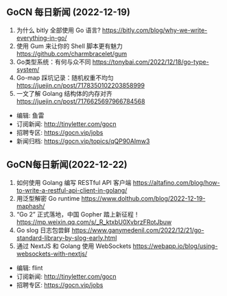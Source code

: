 ## GoCN 每日新闻 (2022-12-19)

1. 为什么 bitly 全部使用 Go 语言? https://bitly.com/blog/why-we-write-everything-in-go/
2. 使用 Gum 来让你的 Shell 脚本更有魅力 https://github.com/charmbracelet/gum
3. Go类型系统：有何与众不同 https://tonybai.com/2022/12/18/go-type-system/
4. Go-map 踩坑记录：随机权重不均匀 https://juejin.cn/post/7178350102203858999
5. 一文了解 Golang 结构体的内存对齐 https://juejin.cn/post/7176625697966784568

* 编辑: 鱼雷
* 订阅新闻: http://tinyletter.com/gocn
* 招聘专区: https://gocn.vip/jobs
* 新闻归档: https://gocn.vip/topics/qQP90AImw3

## GoCN每日新闻(2022-12-22)

1. 如何使用 Golang 编写 RESTful API 客户端 https://altafino.com/blog/how-to-write-a-restful-api-client-in-golang/
2. 用泛型解密 Go runtime https://www.dolthub.com/blog/2022-12-19-maphash/
3. “Go 2” 正式落地，中国 Gopher 踏上新征程！ https://mp.weixin.qq.com/s/_R_ktxbU0XvbrzFRotJbuw
4. Go slog 日志包尝鲜 https://www.ganymedenil.com/2022/12/21/go-standard-library-by-slog-early.html
5. 通过 NextJS 和 Golang 使用 WebSockets https://webapp.io/blog/using-websockets-with-nextjs/

- 编辑: flint
- 订阅新闻: http://tinyletter.com/gocn
- 招聘专区: https://gocn.vip/jobs

